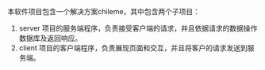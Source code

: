 本软件项目包含一个解决方案chileme，其中包含两个子项目： 
1. server 项目的服务端程序，负责接受客户端的请求，并且依据请求的数据操作数据库及返回响应。 
2. client 项目的客户端程序，负责展现页面和交互，并且将客户的请求发送到服务端。
